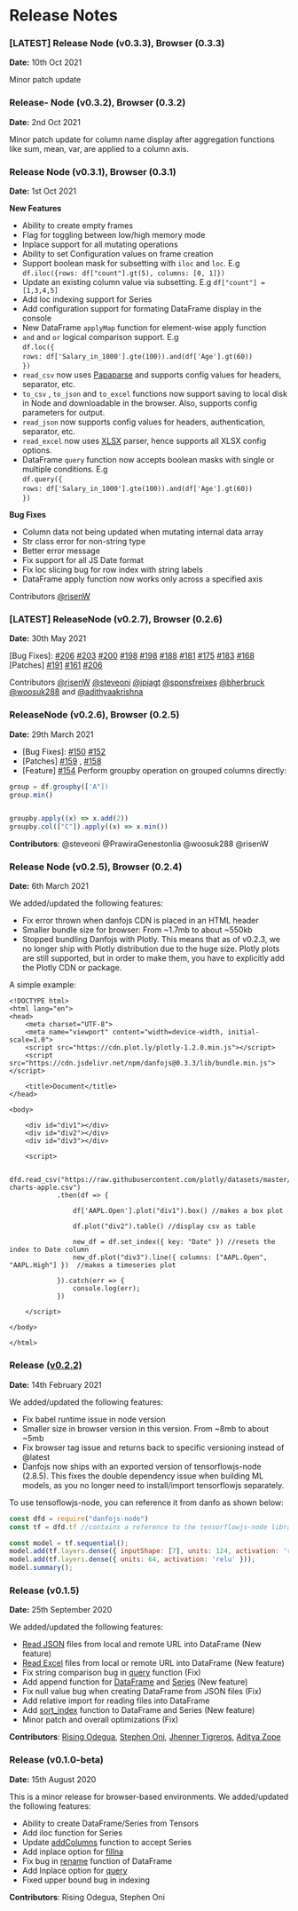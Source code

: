 # Release Notes

### \[LATEST] Release Node (v0.3.3), Browser (0.3.3)

**Date:** 10th Oct 2021

Minor patch update

### Release- Node (v0.3.2), Browser (0.3.2)

**Date:** 2nd Oct 2021

Minor patch update for column name display after aggregation functions like sum, mean, var, are applied to a column axis.

### Release Node (v0.3.1), Browser (0.3.1)

**Date:** 1st Oct 2021

**New Features**

* Ability to create empty frames
* Flag for toggling between low/high memory mode
* Inplace support for all mutating operations
* Ability to set Configuration values on frame creation
* Support boolean mask for subsetting with `iloc` and `loc`. E.g `df.iloc({rows: df["count"].gt(5), columns: [0, 1]})`
* Update an existing column value via subsetting. E.g `df["count"] = [1,3,4,5]`
* Add loc indexing support for Series
* Add configuration support for formating DataFrame display in the console
* New DataFrame `applyMap` function for element-wise apply function
* `and` and `or` logical comparison support. E.g\
  `df.loc({`\
  `rows: df['Salary_in_1000'].gte(100)).and(df['Age'].gt(60))`\
  `})`
* `read_csv` now uses [Papaparse](https://www.papaparse.com) and supports config values for headers, separator, etc.
* `to_csv` , `to_json` and `to_excel` functions now support saving to local disk in Node and downloadable in the browser. Also, supports config parameters for output.
* `read_json` now supports config values for headers, authentication, separator, etc.
* `read_excel` now uses [XLSX](https://www.npmjs.com/package/xlsx) parser, hence supports all XLSX config options.
* DataFrame `query` function now accepts boolean masks with single or multiple conditions. E.g\
  `df.query({`\
  `rows: df['Salary_in_1000'].gte(100)).and(df['Age'].gt(60))`\
  `})`

**Bug Fixes**

* Column data not being updated when mutating internal data array
* Str class error for non-string type
* Better error message
* Fix support for all JS Date format
* Fix loc slicing bug for row index with string labels
* DataFrame apply function now works only across a specified axis

Contributors [@risenW](https://github.com/risenW)

### \[LATEST] ReleaseNode (v0.2.7), Browser (0.2.6)

**Date:** 30th May 2021

\[Bug Fixes]: [#206](https://github.com/opensource9ja/danfojs/issues/206) [#203](https://github.com/opensource9ja/danfojs/issues/203) [#200](https://github.com/opensource9ja/danfojs/issues/200) [#198](https://github.com/opensource9ja/danfojs/issues/198) [#198](https://github.com/opensource9ja/danfojs/issues/198) [#188](https://github.com/opensource9ja/danfojs/issues/188) [#181](https://github.com/opensource9ja/danfojs/issues/181) [#175](https://github.com/opensource9ja/danfojs/issues/175) [#183](https://github.com/opensource9ja/danfojs/issues/183) [#168](https://github.com/opensource9ja/danfojs/issues/168)\
\[Patches] [#191](https://github.com/opensource9ja/danfojs/issues/191) [#161](https://github.com/opensource9ja/danfojs/issues/161) [#206](https://github.com/opensource9ja/danfojs/issues/206)

Contributors [@risenW](https://github.com/risenW) [@steveoni](https://github.com/steveoni) [@jpjagt](https://github.com/jpjagt) [@sponsfreixes](https://github.com/sponsfreixes) [@bherbruck](https://github.com/bherbruck) [@woosuk288](https://github.com/woosuk288) and [@adithyaakrishna](https://github.com/adithyaakrishna)

### ReleaseNode (v0.2.6), Browser (0.2.5)

**Date:** 29th March 2021

* \[Bug Fixes]: [#150](https://github.com/opensource9ja/danfojs/pull/150) [#152](https://github.com/opensource9ja/danfojs/pull/152)
* \[Patches] [#159](https://github.com/opensource9ja/danfojs/pull/159) , [#158](https://github.com/opensource9ja/danfojs/pull/158)
* \[Feature] [#154](https://github.com/opensource9ja/danfojs/pull/154) Perform groupby operation on grouped columns directly:

```javascript
group = df.groupby(['A"])
group.min()


groupby.apply((x) => x.add(2))
groupby.col(["C"]).apply((x) => x.min())
```

**Contributors**: @steveoni @PrawiraGenestonlia @woosuk288 @risenW

### Release Node (v0.2.5), Browser (0.2.4)

**Date:** 6th March 2021

We added/updated the following features:

* Fix error thrown when danfojs CDN is placed in an HTML header
* Smaller bundle size for browser: From \~1.7mb to about \~550kb
* Stopped bundling Danfojs with Plotly. This means that as of v0.2.3, we no longer ship with Plotly distribution due to the huge size. Plotly plots are still supported, but in order to make them, you have to explicitly add the Plotly CDN or package.

A simple example:

```markup
<!DOCTYPE html>
<html lang="en">
<head>
    <meta charset="UTF-8">
    <meta name="viewport" content="width=device-width, initial-scale=1.0">
    <script src="https://cdn.plot.ly/plotly-1.2.0.min.js"></script> 
    <script src="https://cdn.jsdelivr.net/npm/danfojs@0.3.3/lib/bundle.min.js"></script> 

    <title>Document</title>
</head>

<body>

    <div id="div1"></div>
    <div id="div2"></div>
    <div id="div3"></div>

    <script>

        dfd.read_csv("https://raw.githubusercontent.com/plotly/datasets/master/finance-charts-apple.csv")
            .then(df => {

                df['AAPL.Open'].plot("div1").box() //makes a box plot

                df.plot("div2").table() //display csv as table

                new_df = df.set_index({ key: "Date" }) //resets the index to Date column
                new_df.plot("div3").line({ columns: ["AAPL.Open", "AAPL.High"] })  //makes a timeseries plot

            }).catch(err => {
                console.log(err);
            })

    </script>
    
</body>

</html>
```

### Release [(v0.2.2)](https://github.com/opensource9ja/danfojs/releases/tag/v0.2.2)

**Date:** 14th February 2021

We added/updated the following features:

* Fix babel runtime issue in node version
* Smaller size in browser version in this version. From \~8mb to about \~5mb
* Fix browser tag issue and returns back to specific versioning instead of @latest
* Danfojs now ships with an exported version of tensorflowjs-node (2.8.5). This fixes the double dependency issue when building ML models, as you no longer need to install/import tensorflowjs separately.

To use tensoflowjs-node, you can reference it from danfo as shown below:

```javascript
const dfd = require("danfojs-node")
const tf = dfd.tf //contains a reference to the tensorflowjs-node library

const model = tf.sequential();
model.add(tf.layers.dense({ inputShape: [7], units: 124, activation: 'relu', kernelInitializer: 'leCunNormal' }));
model.add(tf.layers.dense({ units: 64, activation: 'relu' }));
model.summary();
```

### Release (v0.1.5)

**Date:** 25th September 2020

We added/updated the following features:

* [Read JSON](api-reference/input-output/danfo.read_json.md) files from local and remote URL into DataFrame (New feature)
* [Read Excel](api-reference/input-output/danfo.read_excel.md) files from local or remote URL into DataFrame (New feature)
* Fix string comparison bug in [query](api-reference/dataframe/danfo.dataframe.query.md) function (Fix)
* Add append function for [DataFrame](api-reference/dataframe/dataframe.append.md) and [Series](api-reference/series/series.append.md) (New feature)
* Fix null value bug when creating DataFrame from JSON files (Fix)
* Add relative import for reading files into DataFrame
* Add [sort_index](api-reference/dataframe/dataframe.sort_index.md) function to DataFrame and Series (New feature)
* Minor patch and overall optimizations (Fix)

**Contributors**: [Rising Odegua](https://github.com/risenW), [Stephen Oni](https://github.com/steveoni), [Jhenner Tigreros](https://github.com/JhennerTigreros), [Aditya Zope](https://github.com/adzo261)

### Release (v0.1.0-beta)

**Date:** 15th August 2020

This is a minor release for browser-based environments. We added/updated the following features:

* Ability to create DataFrame/Series from Tensors
* Add iloc function for Series
* Update [addColumns](api-reference/dataframe/danfo.dataframe.addcolumn.md) function to accept Series
* Add inplace option for [fillna](api-reference/dataframe/danfo.dataframe.fillna.md)
* Fix bug in [rename](api-reference/dataframe/dataframe.rename.md) function of DataFrame
* Add Inplace option for [query](api-reference/dataframe/danfo.dataframe.query.md)
* Fixed upper bound bug in indexing

**Contributors**: Rising Odegua, Stephen Oni
